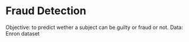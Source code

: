# Fraud Detection

Objective: to predict wether a subject can be guilty or fraud or not.
Data: Enron dataset